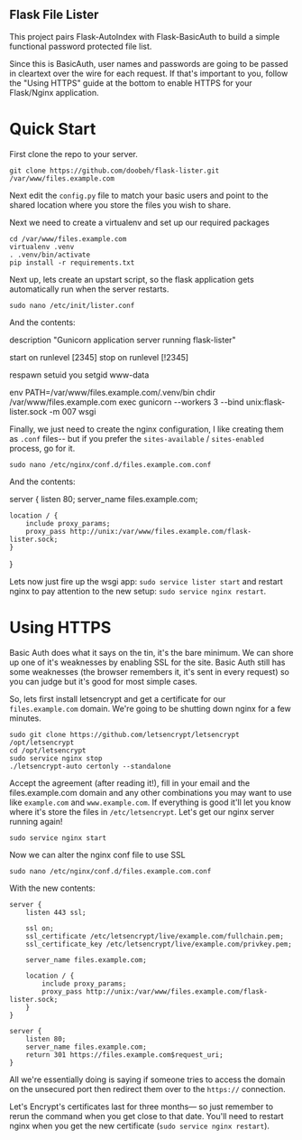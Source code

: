 Flask File Lister
-----------------

This project pairs Flask-AutoIndex with Flask-BasicAuth to build a simple functional
password protected file list.

Since this is BasicAuth, user names and passwords are going to be passed in cleartext
over the wire for each request. If that's important to you, follow the "Using HTTPS" guide at
the bottom to enable HTTPS for your Flask/Nginx application.


Quick Start
===========

First clone the repo to your server.

    git clone https://github.com/doobeh/flask-lister.git /var/www/files.example.com

Next edit the `config.py` file to match your basic users and point to the shared location
where you store the files you wish to share.

Next we need to create a virtualenv and set up our required packages

    cd /var/www/files.example.com
    virtualenv .venv
    . .venv/bin/activate
    pip install -r requirements.txt

Next up, lets create an upstart script, so the flask application gets automatically
run when the server restarts.

    sudo nano /etc/init/lister.conf

And the contents:

description "Gunicorn application server running flask-lister"

start on runlevel [2345]
stop on runlevel [!2345]

respawn
setuid you
setgid www-data

env PATH=/var/www/files.example.com/.venv/bin
chdir /var/www/files.example.com
exec gunicorn --workers 3 --bind unix:flask-lister.sock -m 007 wsgi

Finally, we just need to create the nginx configuration, I like creating them
as `.conf` files-- but if you prefer the `sites-available` / `sites-enabled`
process, go for it.

    sudo nano /etc/nginx/conf.d/files.example.com.conf

And the contents:

server {
    listen 80;
    server_name files.example.com;

    location / {
        include proxy_params;
        proxy_pass http://unix:/var/www/files.example.com/flask-lister.sock;
    }
}

Lets now just fire up the wsgi app:  `sudo service lister start` and restart nginx
to pay attention to the new setup: `sudo service nginx restart`.

Using HTTPS
===========

Basic Auth does what it says on the tin, it's the bare minimum.  We can shore up
one of it's weaknesses by enabling SSL for the site.  Basic Auth still has some
weaknesses (the browser remembers it, it's sent in every request) so you can judge
but it's good for most simple cases.

So, lets first install letsencrypt and get a certificate for our `files.example.com`
domain.  We're going to be shutting down nginx for a few minutes.

    sudo git clone https://github.com/letsencrypt/letsencrypt /opt/letsencrypt
    cd /opt/letsencrypt
    sudo service nginx stop
    ./letsencrypt-auto certonly --standalone

Accept the agreement (after reading it!), fill in your email
and the files.example.com domain and any other combinations you may want to use
like `example.com` and `www.example.com`.  If everything is good it'll let you know
where it's store the files in `/etc/letsencrypt`.  Let's get our nginx server
running again!

    sudo service nginx start

Now we can alter the nginx conf file to use SSL

    sudo nano /etc/nginx/conf.d/files.example.com.conf

With the new contents:

    server {
        listen 443 ssl;

        ssl on;
        ssl_certificate /etc/letsencrypt/live/example.com/fullchain.pem;
        ssl_certificate_key /etc/letsencrypt/live/example.com/privkey.pem;

        server_name files.example.com;

        location / {
            include proxy_params;
            proxy_pass http://unix:/var/www/files.example.com/flask-lister.sock;
        }
    }

    server {
        listen 80;
        server_name files.example.com;
        return 301 https://files.example.com$request_uri;
    }


All we're essentially doing is saying if someone tries to access the domain on the
unsecured port then redirect them over to the `https://` connection.

Let's Encrypt's certificates last for three months— so just remember to rerun the
command when you get close to that date. You'll need to restart nginx when you get
the new certificate (`sudo service nginx restart`).
